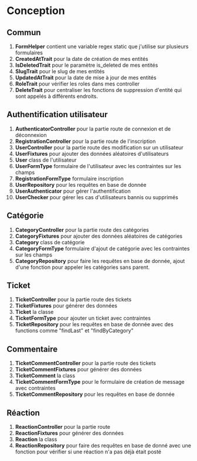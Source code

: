 # Conception

## Commun

1. **FormHelper** contient une variable regex static que j'utilise sur plusieurs formulaires
2. **CreatedAtTrait** pour la date de création de mes entités
3. **IsDeletedTrait** pour le paramètre is_deleted de mes entités
4. **SlugTrait** pour le slug de mes entités
5. **UpdatedAtTrait** pour la date de mise à jour de mes entités
5. **RoleTrait** pour vérifier les roles dans mes controller
6. **DeleteTrait** pour centraliser les fonctions de suppression d'entité qui sont appelés à différents endroits.

## Authentification utilisateur

1. **AuthenticatorController** pour la partie route de connexion et de déconnexion
2. **RegistrationController** pour la partie route de l'inscription
3. **UserController** pour la partie route des modification sur un utilisateur
4. **UserFixtures** pour ajouter des données aléatoires d'utilisateurs
5. **User** class de l'utilisateur
6. **UserFormType** formulaire de l'utilisateur avec les contraintes sur les champs
7. **RegistrationFormType** formulaire inscription
8. **UserRepository** pour les requêtes en base de donnée
9. **UserAuthenticator** pour gérer l'authentification
10. **UserChecker** pour gérer les cas d'utilisateurs bannis ou supprimés

## Catégorie

1. **CategoryController** pour la partie route des catégories
2. **CategoryFixtures** pour ajouter des données aléatoires de catégories
3. **Category** class de catégorie
4. **CategoryFormType** formulaire d'ajout de catégorie avec les contraintes sur les champs
5. **CategoryRepository** pour faire les requêtes en base de donnée, ajout d'une fonction pour appeler les catégories sans parent.

## Ticket

1. **TicketController** pour la partie route des tickets
2. **TicketFixtures** pour générer des données
3. **Ticket** la classe
4. **TicketFormType** pour ajouter un ticket avec contraintes
5. **TicketRepository** pour les requêtes en base de donnée avec des functions comme "findLast" et "findByCategory"

## Commentaire

1. **TicketCommentController** pour la partie route des tickets
2. **TicketCommentFixtures** pour générer des données
3. **TicketComment** la class
4. **TicketCommentFormType** pour le formulaire de création de message avec contraintes
5. **TicketCommentRepository** pour les requêtes en base de donnée

## Réaction

1. **ReactionController** pour la partie route
2. **ReactionFixtures** pour générer des données
3. **Reaction** la class
4. **ReactionRepository** pour faire des requêtes en base de donné avec une fonction pour vérifier si une réaction n'a pas déjà était posté
